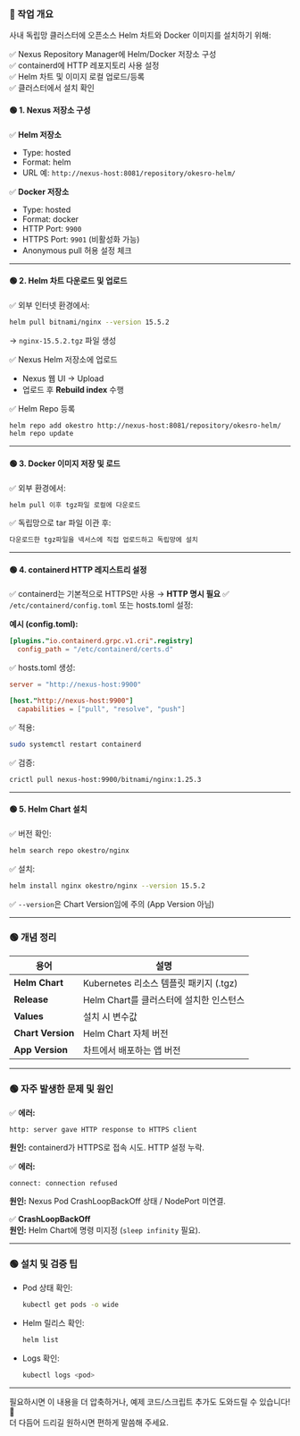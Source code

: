 ### 🎯 작업 개요

사내 독립망 클러스터에 오픈소스 Helm 차트와 Docker 이미지를 설치하기 위해:

✅ Nexus Repository Manager에 Helm/Docker 저장소 구성  
✅ containerd에 HTTP 레포지토리 사용 설정  
✅ Helm 차트 및 이미지 로컬 업로드/등록  
✅ 클러스터에서 설치 확인
#### 🟢 1. Nexus 저장소 구성

✅ **Helm 저장소**

- Type: hosted
- Format: helm
- URL 예: `http://nexus-host:8081/repository/okesro-helm/`

✅ **Docker 저장소**

- Type: hosted
- Format: docker
- HTTP Port: `9900`
- HTTPS Port: `9901` (비활성화 가능)
- Anonymous pull 허용 설정 체크

---

#### 🟢 2. Helm 차트 다운로드 및 업로드

✅ 외부 인터넷 환경에서:

```bash
helm pull bitnami/nginx --version 15.5.2
```

→ `nginx-15.5.2.tgz` 파일 생성

✅ Nexus Helm 저장소에 업로드

- Nexus 웹 UI → Upload
- 업로드 후 **Rebuild index** 수행

✅ Helm Repo 등록

```bash
helm repo add okestro http://nexus-host:8081/repository/okesro-helm/
helm repo update
```

---

#### 🟢 3. Docker 이미지 저장 및 로드

✅ 외부 환경에서:

```bash
helm pull 이후 tgz파일 로컬에 다운로드
```

✅ 독립망으로 tar 파일 이관 후:

```bash
다운로드한 tgz파일을 넥서스에 직접 업로드하고 독립망에 설치
```

---

#### 🟢 4. containerd HTTP 레지스트리 설정

✅ containerd는 기본적으로 HTTPS만 사용 → **HTTP 명시 필요**
✅ `/etc/containerd/config.toml` 또는 hosts.toml 설정:

**예시 (config.toml):**

```toml
[plugins."io.containerd.grpc.v1.cri".registry]
  config_path = "/etc/containerd/certs.d"
```

✅ hosts.toml 생성:

```toml
server = "http://nexus-host:9900"

[host."http://nexus-host:9900"]
  capabilities = ["pull", "resolve", "push"]
```

✅ 적용:

```bash
sudo systemctl restart containerd
```

✅ 검증:

```bash
crictl pull nexus-host:9900/bitnami/nginx:1.25.3
```

---

#### 🟢 5. Helm Chart 설치

✅ 버전 확인:

```bash
helm search repo okestro/nginx
```

✅ 설치:

```bash
helm install nginx okestro/nginx --version 15.5.2
```

✅ `--version`은 Chart Version임에 주의 (App Version 아님)

---

### 🟢 개념 정리

|용어|설명|
|---|---|
|**Helm Chart**|Kubernetes 리소스 템플릿 패키지 (.tgz)|
|**Release**|Helm Chart를 클러스터에 설치한 인스턴스|
|**Values**|설치 시 변수값|
|**Chart Version**|Helm Chart 자체 버전|
|**App Version**|차트에서 배포하는 앱 버전|

---

### 🟢 자주 발생한 문제 및 원인

✅ **에러:**

```
http: server gave HTTP response to HTTPS client
```

**원인:** containerd가 HTTPS로 접속 시도. HTTP 설정 누락.

✅ **에러:**

```
connect: connection refused
```

**원인:** Nexus Pod CrashLoopBackOff 상태 / NodePort 미연결.

✅ **CrashLoopBackOff**  
**원인:** Helm Chart에 명령 미지정 (`sleep infinity` 필요).

---

### 🟢 설치 및 검증 팁

- Pod 상태 확인:
    
    ```bash
    kubectl get pods -o wide
    ```
    
- Helm 릴리스 확인:
    
    ```bash
    helm list
    ```
    
- Logs 확인:
    
    ```bash
    kubectl logs <pod>
    ```
    

---

필요하시면 이 내용을 더 압축하거나, 예제 코드/스크립트 추가도 도와드릴 수 있습니다! 🚀  
더 다듬어 드리길 원하시면 편하게 말씀해 주세요.